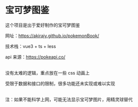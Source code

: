 # 宝可梦图鉴

这个项目是出于爱好制作的宝可梦图鉴

网址：https://akirajy.github.io/pokemonBook/

技术栈：vue3 + ts + less

api 来源：https://pokeapi.co/
<br/>
<br/>

没有太难的逻辑，重点放在一些 css 动画上

受限于数据和接口的限制，很多功能还未实现或难以实现
<br/>
<br/>

注：如果不能科学上网，可能无法显示宝可梦图片，用精灵球替代